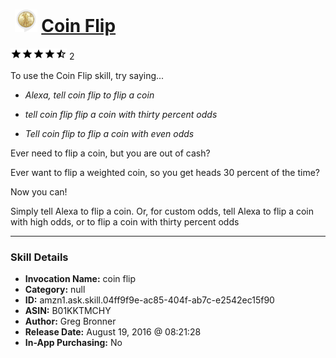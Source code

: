 # &nbsp;<img src="skill_icon" alt="Coin Flip icon" width="36"> [Coin Flip](http://alexa.amazon.com/#skills/amzn1.ask.skill.04ff9f9e-ac85-404f-ab7c-e2542ec15f90)
![4.5 stars](../../images/ic_star_black_18dp_1x.png)![4.5 stars](../../images/ic_star_black_18dp_1x.png)![4.5 stars](../../images/ic_star_black_18dp_1x.png)![4.5 stars](../../images/ic_star_black_18dp_1x.png)![4.5 stars](../../images/ic_star_half_black_18dp_1x.png) 2

To use the Coin Flip skill, try saying...

* *Alexa, tell coin flip to flip a coin*

* *tell coin flip flip a coin with thirty percent odds*

* *Tell coin flip  to flip a coin with even odds*

Ever need to flip a coin, but you are out of cash?

Ever want to flip a weighted coin, so you get heads 30 percent of the time?

Now you can!

Simply tell Alexa to flip a coin.
Or, for custom odds, tell Alexa to flip a coin with high odds, or to flip a coin with thirty percent odds

***

### Skill Details

* **Invocation Name:** coin flip
* **Category:** null
* **ID:** amzn1.ask.skill.04ff9f9e-ac85-404f-ab7c-e2542ec15f90
* **ASIN:** B01KKTMCHY
* **Author:** Greg Bronner
* **Release Date:** August 19, 2016 @ 08:21:28
* **In-App Purchasing:** No
